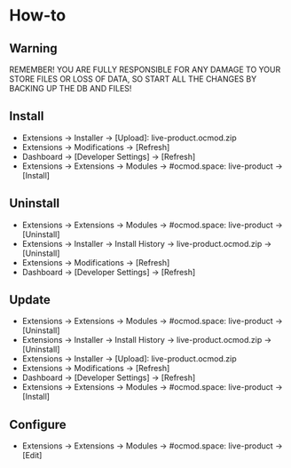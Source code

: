 # How-to

## Warning
REMEMBER! YOU ARE FULLY RESPONSIBLE FOR ANY DAMAGE TO YOUR STORE FILES OR LOSS OF DATA, SO START ALL THE CHANGES BY BACKING UP THE DB AND FILES!

## Install
* Extensions → Installer → [Upload]: live-product.ocmod.zip
* Extensions → Modifications → [Refresh]
* Dashboard → [Developer Settings] → [Refresh]
* Extensions → Extensions → Modules → #ocmod.space: live-product → [Install]

## Uninstall
* Extensions → Extensions → Modules → #ocmod.space: live-product → [Uninstall]
* Extensions → Installer → Install History → live-product.ocmod.zip → [Uninstall]
* Extensions → Modifications → [Refresh]
* Dashboard → [Developer Settings] → [Refresh]

## Update
* Extensions → Extensions → Modules → #ocmod.space: live-product → [Uninstall]
* Extensions → Installer → Install History → live-product.ocmod.zip → [Uninstall]
* Extensions → Installer → [Upload]: live-product.ocmod.zip
* Extensions → Modifications → [Refresh]
* Dashboard → [Developer Settings] → [Refresh]
* Extensions → Extensions → Modules → #ocmod.space: live-product → [Install]

## Configure
* Extensions → Extensions → Modules → #ocmod.space: live-product → [Edit]
